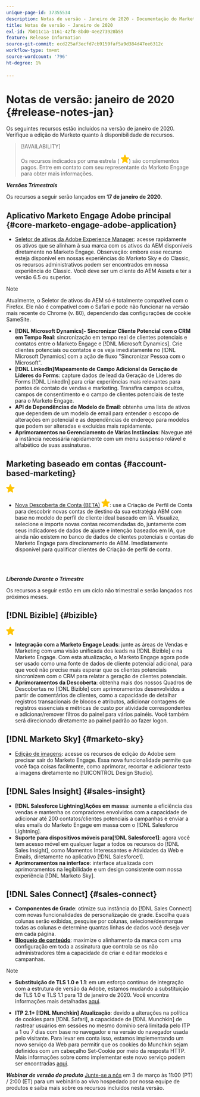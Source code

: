 ```yaml
---
unique-page-id: 37355534
description: Notas de versão - Janeiro de 2020 - Documentação do Marketo - Documentação do produto
title: Notas de versão - Janeiro de 2020
exl-id: 7b011c1a-1161-42f8-8bd0-4ee273928b59
feature: Release Information
source-git-commit: ecd225af3ecfd7cb9159faf5a9d384d47ee6312c
workflow-type: tm+mt
source-wordcount: '796'
ht-degree: 1%

---
```


# Notas de versão: janeiro de 2020 {#release-notes-jan}

Os seguintes recursos estão incluídos na versão de janeiro de 2020. Verifique a edição do Marketo quanto à disponibilidade de recursos.

>[!AVAILABILITY]
>
>Os recursos indicados por uma estrela ( ![(estrela)](assets/yellow-star.png)) são complementos pagos. Entre em contato com seu representante da Marketo Engage para obter mais informações.

**_Versões Trimestrais_**

Os recursos a seguir serão lançados em **17 de janeiro de 2020**.

## Aplicativo Marketo Engage Adobe principal {#core-marketo-engage-adobe-application}

* [Seletor de ativos da Adobe Experience Manager](/help/marketo/product-docs/adobe-experience-cloud-integrations/importing-assets-with-adobe-experience-manager.md): acesse rapidamente os ativos que se alinham à sua marca com os ativos da AEM disponíveis diretamente no Marketo Engage. Observação: embora esse recurso esteja disponível em nossas experiências do Marketo Sky e do Classic, os recursos administrativos podem ser encontrados em nossa experiência do Classic. Você deve ser um cliente do AEM Assets e ter a versão 6.5 ou superior.

>[!NOTE]
>
>Atualmente, o Seletor de ativos do AEM só é totalmente compatível com o Firefox. Ele não é compatível com o Safari e pode não funcionar na versão mais recente do Chrome (v. 80), dependendo das configurações de cookie SameSite.

* **[!DNL Microsoft Dynamics]- Sincronizar Cliente Potencial com o CRM em Tempo Real**: sincronização em tempo real de clientes potenciais e contatos entre o Marketo Engage e [!DNL Microsoft Dynamics]. Crie clientes potenciais ou contatos e os veja imediatamente no [!DNL Microsoft Dynamics] com a ação de fluxo &quot;Sincronizar Pessoa com o Microsoft&quot;.
* **[!DNL LinkedIn]Mapeamento de Campo Adicional da Geração de Líderes do Forms**: capture dados de lead da Geração de Líderes do Forms [!DNL LinkedIn] para criar experiências mais relevantes para pontos de contato de vendas e marketing. Transfira campos ocultos, campos de consentimento e o campo de clientes potenciais de teste para o Marketo Engage.
* **API de Dependências de Modelo de Email**: obtenha uma lista de ativos que dependem de um modelo de email para entender o escopo de alterações em potencial e as dependências de endereço para modelos que podem ser alteradas e excluídas mais rapidamente.
* **Aprimoramentos no Gerenciamento de Várias Instâncias**: Navegue até a instância necessária rapidamente com um menu suspenso rolável e alfabético de suas assinaturas.

## Marketing baseado em contas {#account-based-marketing}

![(estrela)](assets/yellow-star.png)

* [Nova Descoberta de Conta (BETA)](https://docs.marketo.com/x/WQA6Ag) ![(star)](assets/yellow-star.png): use a Criação de Perfil de Conta para descobrir novas contas de destino da sua estratégia ABM com base no modelo de perfil de cliente ideal baseado em IA. Visualize, selecione e importe novas contas recomendadas do, juntamente com seus indicadores de dados de ajuste e intenção baseados em IA, que ainda não existem no banco de dados de clientes potenciais e contas do Marketo Engage para direcionamento de ABM. Imediatamente disponível para qualificar clientes de Criação de perfil de conta.

<br> 

**_Liberando Durante o Trimestre_**

Os recursos a seguir estão em um ciclo não trimestral e serão lançados nos próximos meses.

## [!DNL Bizible] {#bizible}

![(estrela)](assets/yellow-star.png)

* **Integração com a Marketo Engage Leads**: junte as áreas de Vendas e Marketing com uma visão unificada dos leads na [!DNL Bizible] e na Marketo Engage. Com esta atualização, o Marketo Engage agora pode ser usado como uma fonte de dados de cliente potencial adicional, para que você não precise mais esperar que os clientes potenciais sincronizem com o CRM para relatar a geração de clientes potenciais.
* **Aprimoramentos da Descoberta**: obtenha mais dos nossos Quadros de Descobertas no [!DNL Bizible] com aprimoramentos desenvolvidos a partir de comentários de clientes, como a capacidade de detalhar registros transacionais de blocos e atributos, adicionar contagens de registros essenciais e métricas de custo por atividade correspondentes e adicionar/remover filtros do painel para vários painéis. Você também será direcionado diretamente ao painel padrão ao fazer logon.

## [!DNL Marketo Sky] {#marketo-sky}

* [Edição de imagens](https://experienceleague.adobe.com/docs/marketo/sky/design-studio/marketo-image-editor.html?lang=en#design-studio): acesse os recursos de edição do Adobe sem precisar sair do Marketo Engage. Essa nova funcionalidade permite que você faça coisas facilmente, como aprimorar, recortar e adicionar texto a imagens diretamente no [!UICONTROL Design Studio].

## [!DNL Sales Insight] {#sales-insight}

* **[!DNL Salesforce Lightning]Ações em massa**: aumente a eficiência das vendas e mantenha os compradores envolvidos com a capacidade de adicionar até 200 contatos/clientes potenciais a campanhas e enviar a eles emails do Marketo Engage em massa com o [!DNL Salesforce Lightning].
* **Suporte para dispositivos móveis para[!DNL Salesforce1]**: agora você tem acesso móvel em qualquer lugar a todos os recursos do [!DNL Sales Insight], como Momentos Interessantes e Atividades da Web e Emails, diretamente no aplicativo [!DNL Salesforce1].
* **Aprimoramentos na interface**: interface atualizada com aprimoramentos na legibilidade e um design consistente com nossa experiência [!DNL Marketo Sky].

## [!DNL Sales Connect] {#sales-connect}

* **Componentes de Grade**: otimize sua instância do [!DNL Sales Connect] com novas funcionalidades de personalização de grade. Escolha quais colunas serão exibidas, pesquise por colunas, selecione/desmarque todas as colunas e determine quantas linhas de dados você deseja ver em cada página.
* **[Bloqueio de conteúdo](/help/marketo/product-docs/marketo-sales-connect/admin/content-lockdown.md)**: maximize o alinhamento da marca com uma configuração em toda a assinatura que controla se os não administradores têm a capacidade de criar e editar modelos e campanhas.

>[!NOTE]
>
>* **Substituição de TLS 1.0 e 1.1**: em um esforço contínuo de integração com a estrutura de versão da Adobe, estamos mudando a substituição de TLS 1.0 e TLS 1.1 para 13 de janeiro de 2020. Você encontra informações mais detalhadas [aqui](https://nation.marketo.com/docs/DOC-7059-tls-10-11-deprecation-faq).
>
>* **ITP 2.1+ [!DNL Munchkin] Atualização**: devido a alterações na política de cookies para [!DNL Safari], a capacidade de [!DNL Munchkin] de rastrear usuários em sessões no mesmo domínio será limitada pelo ITP a 1 ou 7 dias com base no navegador e na versão do navegador usada pelo visitante. Para levar em conta isso, estamos implementando um novo serviço da Web para permitir que os cookies do Munchkin sejam definidos com um cabeçalho Set-Cookie por meio da resposta HTTP. Mais informações sobre como implementar este novo serviço podem ser encontradas [aqui](https://nation.marketo.com/docs/DOC-7351).

**_Webinar de versão do produto_** [Junte-se a nós](https://engage.marketo.com/Jan_Feb_20_Release_Webinar_Registration.html) em 3 de março às 11:00 (PT) / 2:00 (ET) para um webinário ao vivo hospedado por nossa equipe de produtos e saiba mais sobre os recursos incluídos nesta versão.
